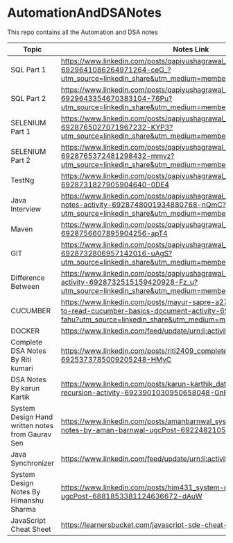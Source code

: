 # AutomationAndDSANotes
This repo contains all the Automation and DSA notes

Topic | Notes Link
------------- | -------------
SQL Part 1  | https://www.linkedin.com/posts/qapiyushagrawal_basic-sql-part-1-activity-6929641086264971264-ceG_?utm_source=linkedin_share&utm_medium=member_desktop_web
SQL Part 2 | https://www.linkedin.com/posts/qapiyushagrawal_basic-sql-part-2-activity-6929643354670383104-76Pu?utm_source=linkedin_share&utm_medium=member_desktop_web
SELENIUM Part 1  | https://www.linkedin.com/posts/qapiyushagrawal_selenium-part-1-activity-6928765027071967232-KYP3?utm_source=linkedin_share&utm_medium=member_desktop_web
SELENIUM Part 2  | https://www.linkedin.com/posts/qapiyushagrawal_selenium-part-2-activity-6928765372481298432-mmvz?utm_source=linkedin_share&utm_medium=member_desktop_web
TestNg  | https://www.linkedin.com/posts/qapiyushagrawal_testng-ugcPost-6928731827905904640-0DE4
Java Interview  | https://www.linkedin.com/posts/qapiyushagrawal_java-interview-questions-notes-activity-6928748001934880768-nQmC?utm_source=linkedin_share&utm_medium=member_desktop_web 
Maven  | https://www.linkedin.com/posts/qapiyushagrawal_stlc-dlc-maven-ugcPost-6928756607895904256-apT4
GIT  | https://www.linkedin.com/posts/qapiyushagrawal_java-api-git-activity-6928732806957142016-uAgS?utm_source=linkedin_share&utm_medium=member_desktop_web 
Difference Between  | https://www.linkedin.com/posts/qapiyushagrawal_difference-between-ab-activity-6928732515159420928-Fz_u?utm_source=linkedin_share&utm_medium=member_desktop_web
CUCUMBER  | https://www.linkedin.com/posts/mayur-sapre-a27b76119_found-this-easy-to-read-cucumber-basics-document-activity-6925339195427168256-fahu?utm_source=linkedin_share&utm_medium=member_desktop_web 
DOCKER  | https://www.linkedin.com/feed/update/urn:li:activity:6929044259597627392/
Complete DSA Notes By Riti kumari  | https://www.linkedin.com/posts/riti2409_complete-dsa-ugcPost-6925373785009205248-HMyC 
DSA Notes By karun Kartik  | https://www.linkedin.com/posts/karun-karthik_datastructures-algorithms-recursion-activity-6923901030950658048-GnRs
System Design Hand written notes from Gaurav Sen | https://www.linkedin.com/posts/amanbarnwal_system-design-handwritten-notes-by-aman-barnwal-ugcPost-6922482105742422018-2i0y
Java Synchronizer  | https://www.linkedin.com/feed/update/urn:li:activity:6915691423375708161/
System Design Notes By Himanshu Sharma  | https://www.linkedin.com/posts/him431_system-design-basics-handbook-ugcPost-6881853381124636672-dAuW 
JavaScript Cheat Sheet| https://learnersbucket.com/javascript-sde-cheat-sheet/
